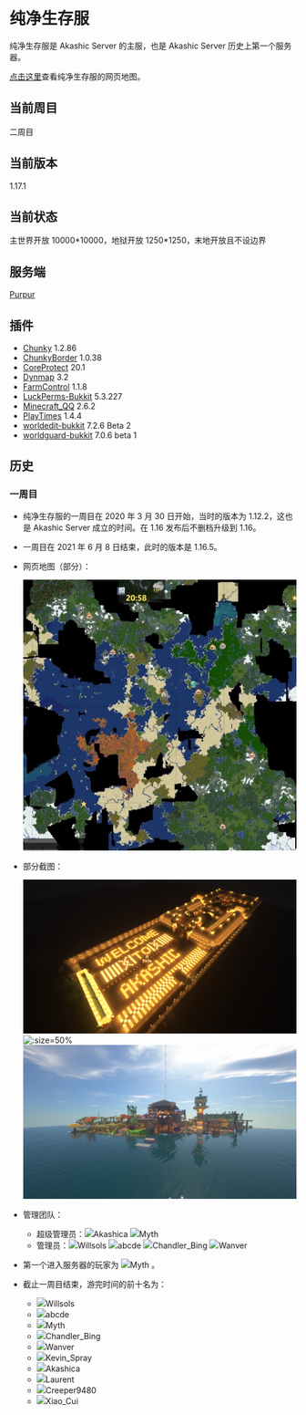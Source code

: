 # 纯净生存服

纯净生存服是 Akashic Server 的主服，也是 Akashic Server 历史上第一个服务器。

[点击这里](https://map.akashic.cc/spigot/)查看纯净生存服的网页地图。

## 当前周目

二周目

## 当前版本

1.17.1

## 当前状态

主世界开放 10000\*10000，地狱开放 1250\*1250，末地开放且不设边界

## 服务端

[Purpur](https://purpur.pl3x.net/)

## 插件

+ [Chunky](https://www.spigotmc.org/resources/chunky.81534/) 1.2.86
+ [ChunkyBorder](https://www.spigotmc.org/resources/chunkyborder.84278/) 1.0.38
+ [CoreProtect](https://www.spigotmc.org/resources/coreprotect.8631/) 20.1
+ [Dynmap](https://github.com/Akashic-Server/dynmap) 3.2
+ [FarmControl](https://www.spigotmc.org/resources/farmcontrol-1-15-1-17.86923/) 1.1.8
+ [LuckPerms-Bukkit](https://github.com/Akashic-Server/LuckPerms) 5.3.227
+ [Minecraft_QQ](https://github.com/HeartAge/Minecraft_QQ) 2.6.2
+ [PlayTimes](https://www.spigotmc.org/resources/playtimes-check-players-playtime-server-uptime.58858/) 1.4.4
+ [worldedit-bukkit](https://dev.bukkit.org/projects/worldedit) 7.2.6 Beta 2
+ [worldguard-bukkit](https://dev.bukkit.org/projects/worldguard) 7.0.6 beta 1

## 历史

### 一周目

+ 纯净生存服的一周目在 2020 年 3 月 30 日开始，当时的版本为 1.12.2，这也是 Akashic Server 成立的时间。在 1.16 发布后不删档升级到 1.16。

+ 一周目在 2021 年 6 月 8 日结束，此时的版本是 1.16.5。

+ 网页地图（部分）：

  ![](_media/map_1.jpeg ':size=50%')

+ 部分截图：

  ![](_media/2021-06-08_17.34.51.png ':size=50%')
  ![](_media/2021-06-08_17.40.38.png ':size=50%')
  ![](_media/2021-06-08_17.42.35.png ':size=50%')

+ 管理团队：

  + 超级管理员：![](https://skin.akashic.cc/avatar/player/Akashica?size=20)Akashica ![](https://skin.akashic.cc/avatar/player/Myth?size=20)Myth 
  + 管理员：![](https://skin.akashic.cc/avatar/player/Willsols?size=20)Willsols ![](https://skin.akashic.cc/avatar/player/abcde?size=20)abcde ![](https://skin.akashic.cc/avatar/player/Chandler_Bing?size=20)Chandler_Bing ![](https://skin.akashic.cc/avatar/player/Wanver?size=20)Wanver

+ 第一个进入服务器的玩家为 ![](https://skin.akashic.cc/avatar/player/Myth?size=20)Myth 。

+ 截止一周目结束，游完时间的前十名为：

  + ![](https://skin.akashic.cc/avatar/player/Willsols?size=20)Willsols 
  + ![](https://skin.akashic.cc/avatar/player/abcde?size=20)abcde 
  + ![](https://skin.akashic.cc/avatar/player/Myth?size=20)Myth 
  + ![](https://skin.akashic.cc/avatar/player/Chandler_Bing?size=20)Chandler_Bing 
  + ![](https://skin.akashic.cc/avatar/player/Wanver?size=20)Wanver 
  + ![](https://skin.akashic.cc/avatar/player/Kevin_Spray?size=20)Kevin_Spray 
  + ![](https://skin.akashic.cc/avatar/player/Akashica?size=20)Akashica 
  + ![](https://skin.akashic.cc/avatar/player/cerulean?size=20)Laurent 
  + ![](https://skin.akashic.cc/avatar/player/Creeper9480?size=20)Creeper9480 
  + ![](https://skin.akashic.cc/avatar/0?size=20)Xiao_Cui
